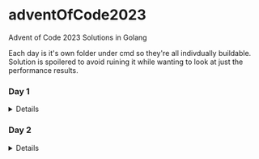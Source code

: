 # adventOfCode2023
Advent of Code 2023 Solutions in Golang

Each day is it's own folder under cmd so they're all indivdually buildable. Solution is spoilered to avoid ruining it while wanting to look at just the performance results.

### Day 1
<details>

#### Problem Text: [Link](cmd/day1)

#### Part 1: [Link](cmd/day1/part1)
Performance (AVG. Per Line):
```
Name                      CPU   ns/op      # bytes alloc'd per op      # of allocs per op
BenchmarkProcessLine-8    14.27 ns/op      0 B/op	               0 allocs/op
```

#### Part 2: [Link](cmd/day1/part2)
Performance (AVG. Per Line):
```
Name                      CPU   ns/op      # bytes alloc'd per op      # of allocs per op
BenchmarkProcessLine-8    122.6 ns/op      0 B/op	               0 allocs/op
```
</details>

### Day 2
<details>

#### Problem Text: [Link](cmd/day2)

#### Part 1: [Link](cmd/day2/part1)
Performance (AVG. Per Line):
```
Name                      CPU   ns/op      # bytes alloc'd per op      # of allocs per op
BenchmarkProcessGame-8    60.53	ns/op	   0 B/op	               0 allocs/op
```

#### Part 2: [Link](cmd/day2/part2)
Performance (AVG. Per Line):
```
Name                      CPU     ns/op      # bytes alloc'd per op      # of allocs per op
BenchmarkProcessGame-8    138.33  ns/op      0 B/op	                 0 allocs/op
```
</details>